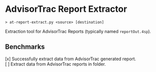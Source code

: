 # AdvisorTrac Report Extractor
`> at-report-extract.py <source> [destination]`

Extraction tool for AdvisorTrac Reports (typically named `reportOut.4sp`).

## Benchmarks

[x] Successfully extract data from AdvisorTrac generated report.\
[ ] Extract data from AdvisorTrac reports in folder.

